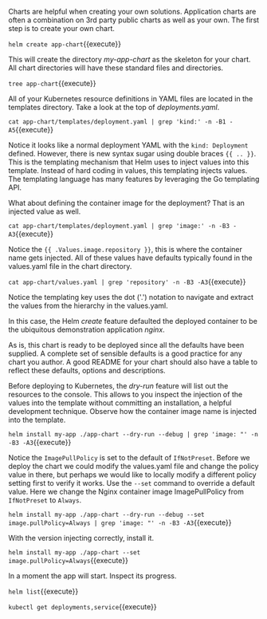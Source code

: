 Charts are helpful when creating your own solutions. Application charts are often a combination on 3rd party public charts as well as your own. The first step is to create your own chart.

`helm create app-chart`{{execute}}

This will create the directory _my-app-chart_ as the skeleton for your chart. All chart directories will have these standard files and directories.

`tree app-chart`{{execute}}

All of your Kubernetes resource definitions in YAML files are located in the templates directory. Take a look at the top of _deployments.yaml_.

`cat app-chart/templates/deployment.yaml | grep 'kind:' -n -B1 -A5`{{execute}}

Notice it looks like a normal deployment YAML with the `kind: Deployment` defined. However, there is new syntax sugar using double braces `{{ .. }}`. This is the templating mechanism that Helm uses to inject values into this template. Instead of hard coding in values, this templating injects values. The templating language has many features by leveraging the Go templating API.

What about defining the container image for the deployment? That is an injected value as well.

`cat app-chart/templates/deployment.yaml | grep 'image:' -n -B3 -A3`{{execute}}

Notice the `{{ .Values.image.repository }}`, this is where the container name gets injected. All of these values have defaults typically found in the values.yaml file in the chart directory.

`cat app-chart/values.yaml | grep 'repository' -n -B3 -A3`{{execute}}

Notice the templating key uses the dot ('.') notation to navigate and extract the values from the hierarchy in the values.yaml.

In this case, the Helm _create_ feature defaulted the deployed container to be the ubiquitous demonstration application _nginx_.

As is, this chart is ready to be deployed since all the defaults have been supplied. A complete set of sensible defaults is a good practice for any chart you author. A good README for your chart should also have a table to reflect these defaults, options and descriptions.

Before deploying to Kubernetes, the _dry-run_ feature will list out the resources to the console. This allows to you inspect the injection of the values into the template without committing an installation, a helpful development technique. Observe how the container image name is injected into the template.

`helm install my-app ./app-chart --dry-run --debug | grep 'image: "' -n -B3 -A3`{{execute}}

Notice the `ImagePullPolicy` is set to the default of `IfNotPreset`. Before we deploy the chart we could modify the values.yaml file and change the policy value in there, but perhaps we would like to locally modify a different policy setting first to verify it works. Use the `--set` command to override a default value. Here we change the Nginx container image ImagePullPolicy from `IfNotPreset` to `Always`.

`helm install my-app ./app-chart --dry-run --debug --set image.pullPolicy=Always | grep 'image: "' -n -B3 -A3`{{execute}}

 With the version injecting correctly, install it.

`helm install my-app ./app-chart --set image.pullPolicy=Always`{{execute}}

In a moment the app will start. Inspect its progress.

`helm list`{{execute}}

`kubectl get deployments,service`{{execute}}
